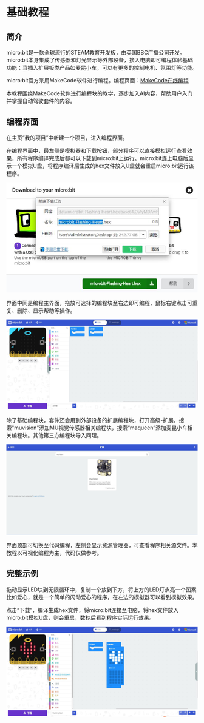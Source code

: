 # 基础教程

## 简介
micro:bit是一款全球流行的STEAM教育开发板，由英国BBC广播公司开发。
micro:bit本身集成了传感器和灯光显示等外部设备，接入电脑即可编程体验基础功能；当插入扩展板类产品如麦昆小车，可以有更多的控制电机、氛围灯等功能。

micro:bit官方采用MakeCode软件进行编程。编程页面：[MakeCode在线编程](https://makecode.microbit.org/#)

本教程围绕MakeCode软件进行编程块的教学，逐步加入AI内容，帮助用户入门并掌握自动驾驶套件的内容。

## 编程界面

在主页“我的项目”中新建一个项目，进入编程界面。

在编程界面中，最左侧是模拟器和下载按钮，部分程序可以直接模拟运行查看效果，所有程序编译完成后都可以下载到micro:bit上运行。micro:bit连上电脑后显示一个模拟U盘，将程序编译后生成的hex文件放入U盘就会重启micro:bit运行该程序。

![](./images/basic/download.jpg)

界面中间是编程主界面，拖放可选择的编程块至右边即可编程，鼠标右键点击可重复、删除、显示帮助等操作。

![](./images/basic/mainPage.jpg)

除了基础编程块，套件还会用到外部设备的扩展编程块，打开高级-扩展，搜索"muvision"添加MU视觉传感器相关编程块，搜索“maqueen”添加麦昆小车相关编程块。其他第三方编程块导入同理。

![](./images/basic/muvision.jpg)

界面顶部可切换至代码编程，左侧会显示资源管理器，可查看程序相关源文件。本教程以可视化编程为主，代码仅做参考。

## 完整示例

拖动显示LED块到无限循环中，复制一个放到下方，将上方的LED灯点亮一个图案比如爱心，就是一个简单的闪动爱心的程序，在左边的模拟器可以看到模拟效果。

点击“下载”，编译生成hex文件，将micro:bit连接至电脑，将hex文件放入micro:bit模拟U盘，则会重启，数秒后看到程序实际运行效果。

![](./images/basic/heartBeat.jpg)